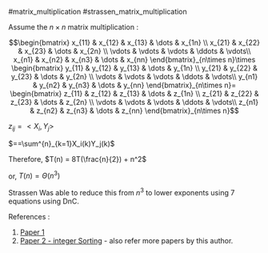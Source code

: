 #matrix_multiplication #strassen_matrix_multiplication

Assume the $n\times n$ matrix multiplication :


```math
\begin{bmatrix}
x_{11} & x_{12} & x_{13} & \dots & x_{1n} \\
x_{21} & x_{22} & x_{23} & \dots & x_{2n} \\
\vdots & \vdots & \vdots & \ddots & \vdots\\
x_{n1} & x_{n2} & x_{n3} & \dots & x_{nn}
\end{bmatrix}_{n\times n}\times
\begin{bmatrix}
y_{11} & y_{12} & y_{13} & \dots & y_{1n} \\
y_{21} & y_{22} & y_{23} & \dots & y_{2n} \\
\vdots & \vdots & \vdots & \ddots & \vdots\\
y_{n1} & y_{n2} & y_{n3} & \dots & y_{nn}
\end{bmatrix}_{n\times n}=
\begin{bmatrix}
z_{11} & z_{12} & z_{13} & \dots & z_{1n} \\
z_{21} & z_{22} & z_{23} & \dots & z_{2n} \\
\vdots & \vdots & \vdots & \ddots & \vdots\\
z_{n1} & z_{n2} & z_{n3} & \dots & z_{nn}
\end{bmatrix}_{n\times n}
```


$z_{ij} = <X_i, Y_j>$

$==\sum^{n}_{k=1}X_i(k)Y_j(k)$

Therefore,  $T(n) = 8T(\frac{n}{2}) + n^2$

or, $T(n) = \Theta(n^3)$


Strassen Was able to reduce this from $n^3$ to lower exponents using $7$ equations using DnC.

References :
1. [Paper 1](https://dl.acm.org/doi/pdf/10.1145/369028.369096)
2. [Paper 2 - integer Sorting](https://ieeexplore.ieee.org/document/1181890) - also refer more papers by this author.

